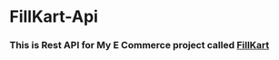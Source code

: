 # FillKart-Api

### This is Rest API for My E Commerce project called [FillKart](https://github.com/RameesJahan/FillKart)
